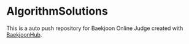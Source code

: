 # AlgorithmSolutions
This is a auto push repository for Baekjoon Online Judge created with [BaekjoonHub](https://github.com/BaekjoonHub/BaekjoonHub).
